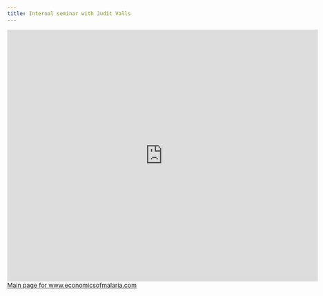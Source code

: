 ```yaml
---
title: Internal seminar with Judit Valls
---
```



<iframe src="https://docs.google.com/a/isglobal.org/presentation/d/1aJZ5-OqFLhQYaz-aF1hnDA9wMrUv1OZ3R_OpbVCB3k8/embed?start=false&loop=false&delayms=3000" frameborder="0" width="720" height="584" allowfullscreen="true" mozallowfullscreen="true" webkitallowfullscreen="true"></iframe>
<a href="{{site.url}}">Main page for www.economicsofmalaria.com</a>
